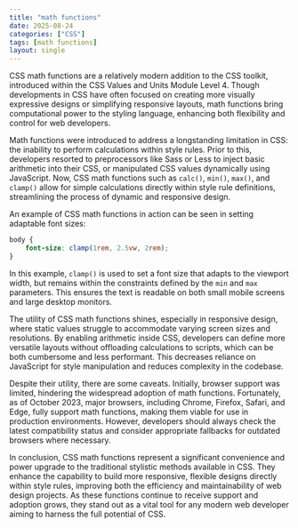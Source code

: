 ```yaml
---
title: "math functions"
date: 2025-08-24
categories: ["CSS"]
tags: [math functions]
layout: single
---
```


CSS math functions are a relatively modern addition to the CSS toolkit, introduced within the CSS Values and Units Module Level 4. Though developments in CSS have often focused on creating more visually expressive designs or simplifying responsive layouts, math functions bring computational power to the styling language, enhancing both flexibility and control for web developers.

Math functions were introduced to address a longstanding limitation in CSS: the inability to perform calculations within style rules. Prior to this, developers resorted to preprocessors like Sass or Less to inject basic arithmetic into their CSS, or manipulated CSS values dynamically using JavaScript. Now, CSS math functions such as `calc()`, `min()`, `max()`, and `clamp()` allow for simple calculations directly within style rule definitions, streamlining the process of dynamic and responsive design.

An example of CSS math functions in action can be seen in setting adaptable font sizes:
```css
body {
    font-size: clamp(1rem, 2.5vw, 2rem);
}
```
In this example, `clamp()` is used to set a font size that adapts to the viewport width, but remains within the constraints defined by the `min` and `max` parameters. This ensures the text is readable on both small mobile screens and large desktop monitors.

The utility of CSS math functions shines, especially in responsive design, where static values struggle to accommodate varying screen sizes and resolutions. By enabling arithmetic inside CSS, developers can define more versatile layouts without offloading calculations to scripts, which can be both cumbersome and less performant. This decreases reliance on JavaScript for style manipulation and reduces complexity in the codebase.

Despite their utility, there are some caveats. Initially, browser support was limited, hindering the widespread adoption of math functions. Fortunately, as of October 2023, major browsers, including Chrome, Firefox, Safari, and Edge, fully support math functions, making them viable for use in production environments. However, developers should always check the latest compatibility status and consider appropriate fallbacks for outdated browsers where necessary.

In conclusion, CSS math functions represent a significant convenience and power upgrade to the traditional stylistic methods available in CSS. They enhance the capability to build more responsive, flexible designs directly within style rules, improving both the efficiency and maintainability of web design projects. As these functions continue to receive support and adoption grows, they stand out as a vital tool for any modern web developer aiming to harness the full potential of CSS.
